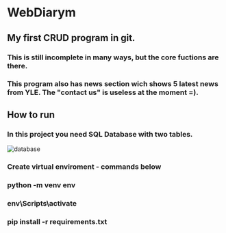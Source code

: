 # WebDiarym

## My first CRUD program in git.

### This is still incomplete in many ways, but the core fuctions are there.
### This program also has news section wich shows 5 latest news from YLE. The "contact us" is useless at the moment =).

## How to run

### In this project you need SQL Database with two tables.

![database](https://github.com/user-attachments/assets/91a8a247-aa47-410e-9dc9-11ced396d53d)

### Create virtual enviroment - commands below
### python -m venv env
### env\Scripts\activate 

### pip install -r requirements.txt
